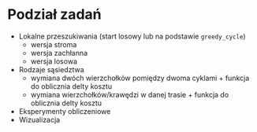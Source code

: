 # Podział zadań

* Lokalne przeszukiwania (start losowy lub na podstawie `greedy_cycle`)
  * wersja stroma
  * wersja zachłanna
  * wersja losowa
* Rodzaje sąsiedztwa
  * wymiana dwóch wierzchołków pomiędzy dwoma cyklami + funkcja do oblicznia delty kosztu
  * wymiana wierzchołków/krawędzi w danej trasie + funkcja do oblicznia delty kosztu
* Eksperymenty obliczeniowe
* Wizualizacja